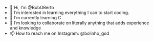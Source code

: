- 👋 Hi, I’m @BobOBerto
- 👀 I’m interested in learning everything I can to start coding.
- 🌱 I’m currently learning C
- 💞️ I’m looking to collaborate on literally anything that adds experience and knowledge
- 📫 How to reach me on Instagram: @bolinho_god

<!---
BobOBerto/BobOBerto is a ✨ special ✨ repository because its `README.md` (this file) appears on your GitHub profile.
You can click the Preview link to take a look at your changes.
--->
